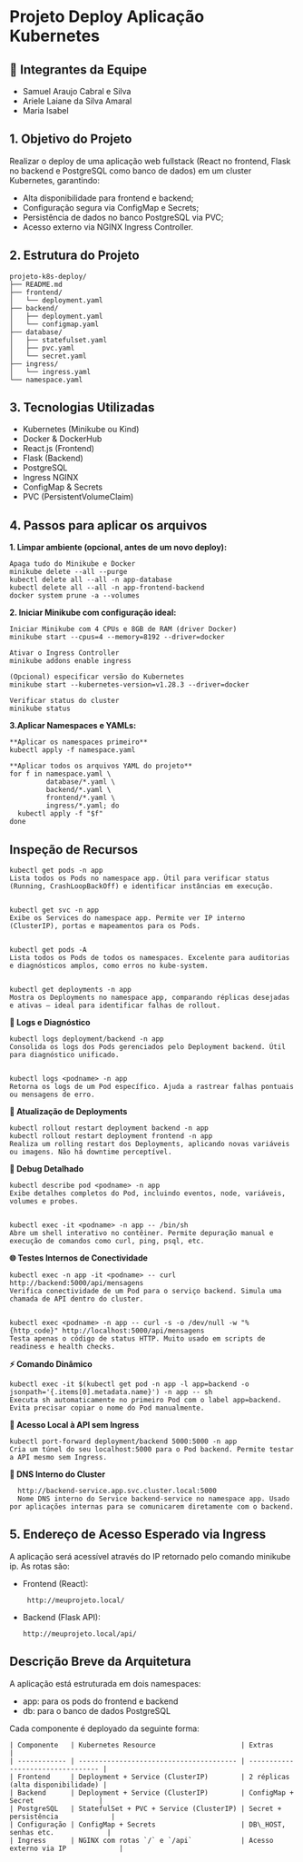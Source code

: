   #                                                         Projeto Deploy Aplicação Kubernetes

  ## 👥 Integrantes da Equipe

- Samuel Araujo Cabral e Silva
- Ariele Laiane da Silva Amaral
- Maria Isabel
##
## 1. Objetivo do Projeto
Realizar o deploy de uma aplicação web fullstack (React no frontend, Flask no backend e PostgreSQL como banco de dados) em um cluster Kubernetes, garantindo:

- Alta disponibilidade para frontend e backend;
- Configuração segura via ConfigMap e Secrets;
- Persistência de dados no banco PostgreSQL via PVC;
- Acesso externo via NGINX Ingress Controller.

##
## 2. Estrutura do Projeto
    projeto-k8s-deploy/
    ├── README.md
    ├── frontend/
    │   └── deployment.yaml
    ├── backend/
    │   ├── deployment.yaml
    │   └── configmap.yaml
    ├── database/
    │   ├── statefulset.yaml
    │   ├── pvc.yaml
    │   └── secret.yaml
    ├── ingress/
    │   └── ingress.yaml
    └── namespace.yaml
##
## 3. Tecnologias Utilizadas
- Kubernetes (Minikube ou Kind)
- Docker & DockerHub
- React.js (Frontend)
- Flask (Backend)
- PostgreSQL
- Ingress NGINX
- ConfigMap & Secrets
- PVC (PersistentVolumeClaim)
##
## 4. Passos para aplicar os arquivos
**1. Limpar ambiente (opcional, antes de um novo deploy):**

    Apaga tudo do Minikube e Docker
    minikube delete --all --purge
    kubectl delete all --all -n app-database
    kubectl delete all --all -n app-frontend-backend
    docker system prune -a --volumes

**2. Iniciar Minikube com configuração ideal:**

    Iniciar Minikube com 4 CPUs e 8GB de RAM (driver Docker)
    minikube start --cpus=4 --memory=8192 --driver=docker
    
    Ativar o Ingress Controller
    minikube addons enable ingress
    
    (Opcional) especificar versão do Kubernetes
    minikube start --kubernetes-version=v1.28.3 --driver=docker
    
    Verificar status do cluster
    minikube status

**3.Aplicar Namespaces e YAMLs:**

    **Aplicar os namespaces primeiro**
    kubectl apply -f namespace.yaml
    
    **Aplicar todos os arquivos YAML do projeto**
    for f in namespace.yaml \
             database/*.yaml \
             backend/*.yaml \
             frontend/*.yaml \
             ingress/*.yaml; do
      kubectl apply -f "$f"
    done
    
## Inspeção de Recursos

    kubectl get pods -n app
    Lista todos os Pods no namespace app. Útil para verificar status (Running, CrashLoopBackOff) e identificar instâncias em execução.
    
    
    kubectl get svc -n app
    Exibe os Services do namespace app. Permite ver IP interno (ClusterIP), portas e mapeamentos para os Pods.
    
    
    kubectl get pods -A
    Lista todos os Pods de todos os namespaces. Excelente para auditorias e diagnósticos amplos, como erros no kube-system.
    
    
    kubectl get deployments -n app
    Mostra os Deployments no namespace app, comparando réplicas desejadas e ativas — ideal para identificar falhas de rollout.

**📜 Logs e Diagnóstico**

    kubectl logs deployment/backend -n app
    Consolida os logs dos Pods gerenciados pelo Deployment backend. Útil para diagnóstico unificado.
    
    
    kubectl logs <podname> -n app
    Retorna os logs de um Pod específico. Ajuda a rastrear falhas pontuais ou mensagens de erro.

**🔁 Atualização de Deployments**

    kubectl rollout restart deployment backend -n app
    kubectl rollout restart deployment frontend -n app
    Realiza um rolling restart dos Deployments, aplicando novas variáveis ou imagens. Não há downtime perceptível.

**🔎 Debug Detalhado**

    kubectl describe pod <podname> -n app
    Exibe detalhes completos do Pod, incluindo eventos, node, variáveis, volumes e probes.
    
    
    kubectl exec -it <podname> -n app -- /bin/sh
    Abre um shell interativo no contêiner. Permite depuração manual e execução de comandos como curl, ping, psql, etc.

**🌐 Testes Internos de Conectividade**

    kubectl exec -n app -it <podname> -- curl http://backend:5000/api/mensagens
    Verifica conectividade de um Pod para o serviço backend. Simula uma chamada de API dentro do cluster.
    
    
    kubectl exec <podname> -n app -- curl -s -o /dev/null -w "%{http_code}" http://localhost:5000/api/mensagens
    Testa apenas o código de status HTTP. Muito usado em scripts de readiness e health checks.

**⚡ Comando Dinâmico**

    kubectl exec -it $(kubectl get pod -n app -l app=backend -o jsonpath='{.items[0].metadata.name}') -n app -- sh
    Executa sh automaticamente no primeiro Pod com o label app=backend. Evita precisar copiar o nome do Pod manualmente.

**🔌 Acesso Local à API sem Ingress**

    kubectl port-forward deployment/backend 5000:5000 -n app
    Cria um túnel do seu localhost:5000 para o Pod backend. Permite testar a API mesmo sem Ingress.

**📡 DNS Interno do Cluster**
      
      http://backend-service.app.svc.cluster.local:5000
      Nome DNS interno do Service backend-service no namespace app. Usado por aplicações internas para se comunicarem diretamente com o backend.

##
## 5. Endereço de Acesso Esperado via Ingress
A aplicação será acessível através do IP retornado pelo comando minikube ip. As rotas são:

- Frontend (React):

       http://meuprojeto.local/

- Backend (Flask API):

      http://meuprojeto.local/api/
##
## Descrição Breve da Arquitetura
A aplicação está estruturada em dois namespaces:
- app: para os pods do frontend e backend
- db: para o banco de dados PostgreSQL

Cada componente é deployado da seguinte forma:

    | Componente   | Kubernetes Resource                     | Extras                            |
    | ------------ | --------------------------------------- | --------------------------------- |
    | Frontend     | Deployment + Service (ClusterIP)        | 2 réplicas (alta disponibilidade) |
    | Backend      | Deployment + Service (ClusterIP)        | ConfigMap + Secret                |
    | PostgreSQL   | StatefulSet + PVC + Service (ClusterIP) | Secret + persistência             |
    | Configuração | ConfigMap + Secrets                     | DB\_HOST, senhas etc.             |
    | Ingress      | NGINX com rotas `/` e `/api`            | Acesso externo via IP             |



